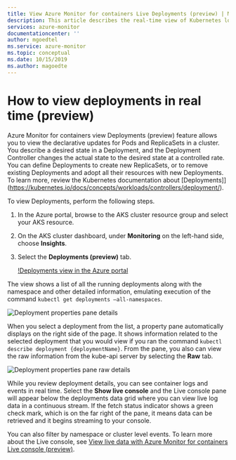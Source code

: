 ```yaml
---
title: View Azure Monitor for containers Live Deployments (preview) | Microsoft Docs
description: This article describes the real-time view of Kubernetes logs, events, and pod metrics without using kubectl in Azure Monitor for containers.
services: azure-monitor
documentationcenter: ''
author: mgoedtel
ms.service: azure-monitor
ms.topic: conceptual
ms.date: 10/15/2019
ms.author: magoedte
---
```


# How to view deployments in real time (preview)

Azure Monitor for containers view Deployments (preview) feature allows you to view the declarative updates for Pods and ReplicaSets in a cluster. You describe a desired state in a Deployment, and the Deployment Controller changes the actual state to the desired state at a controlled rate. You can define Deployments to create new ReplicaSets, or to remove existing Deployments and adopt all their resources with new Deployments. To learn more, review the Kubernetes documentation about [Deployments]](https://kubernetes.io/docs/concepts/workloads/controllers/deployment/). 

To view Deployments, perform the following steps.

1. In the Azure portal, browse to the AKS cluster resource group and select your AKS resource.

2. On the AKS cluster dashboard, under **Monitoring** on the left-hand side, choose **Insights**. 

3. Select the **Deployments (preview)** tab.

    [!Deployments view in the Azure portal](./media/container-insights-livelogs-deployments/deployment-view-01.png)

The view shows a list of all the running deployments along with the namespace and other detailed information, emulating execution of the command `kubectl get deployments –all-namespaces`. 

![Deployment properties pane details](./media/container-insights-livelogs/deployments/deployment-properties-pane-details.png)

When you select a deployment from the list, a property pane automatically displays on the right side of the page. It shows information related to the selected deployment that you would view if you ran the command `kubectl describe deployment {deploymentName}`. From the pane, you also can view the raw information from the kube-api server by selecting the **Raw** tab.

![Deployment properties pane raw details](./media/container-insights-livelogs/deployments/deployment-properties-pane-raw.png)

While you review deployment details, you can see container logs and events in real time. Select the **Show live console** and the Live console pane will appear below the deployments data grid where you can view live log data in a continuous stream. If the fetch status indicator shows a green check mark, which is on the far right of the pane, it means data can be retrieved and it begins streaming to your console.

You can also filter by namespace or cluster level events. To learn more about the Live console, see [View live data with Azure Monitor for containers Live console (preview)](container-insights-livelogs-console.md). 